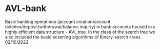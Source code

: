 # AVL-bank

Basic banking operations (account creation/account deletion/deposit/withdrawal/balance inquiry) in bank accounts housed in a highly efficient data structure - AVL tree.
In the class of the search tree we also included the basic scanning algorithms of Binary-search-trees.
02/10/2022
